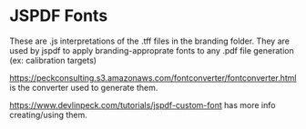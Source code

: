 # JSPDF Fonts

These are .js interpretations of the .tff files in the branding folder. They are used by jspdf to apply branding-approprate fonts to any .pdf file generation (ex: calibration targets)

https://peckconsulting.s3.amazonaws.com/fontconverter/fontconverter.html is the converter used to generate them.

https://www.devlinpeck.com/tutorials/jspdf-custom-font has more info creating/using them.
